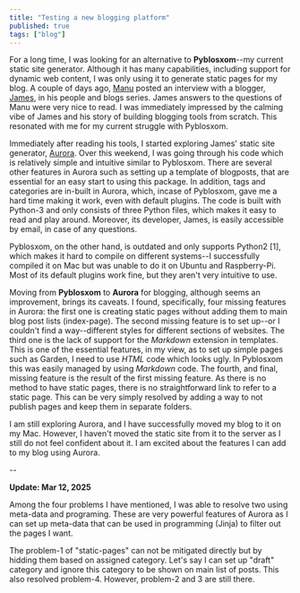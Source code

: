 ```yaml
---
title: "Testing a new blogging platform"
published: true
tags: ["blog"]
---  
```


For a long time, I was looking for an alternative to **Pyblosxom**--my current static site generator. Although it has many capabilities, including support for dynamic web content, I was only using it to generate static pages for my blog. A couple of days ago, [Manu](https://manuelmoreale.com) posted an interview with a blogger, [James](https://jamesg.blog), in his people and blogs series. James answers to the questions of Manu were very nice to read. I was immediately impressed by the calming vibe of James and his story of building blogging tools from scratch. This resonated with me for my current struggle with Pyblosxom.  

Immediately after reading his tools, I started exploring James' static site generator, [Aurora](https://github.com/capjamesg/aurora). Over this weekend, I was going through his code which is relatively simple and intuitive similar to Pyblosxom. There are several other features in Aurora such as setting up a template of blogposts, that are essential for an easy start to using this package. In addition, tags and categories are in-built in Aurora, which, incase of Pyblosxom, gave me a hard time making it work, even with default plugins. The code is built with Python-3 and only consists of three Python files, which makes it easy to read and play around. Moreover, its developer, James, is easily accessible by email, in case of any questions. 
 
Pyblosxom, on the other hand, is outdated and only supports Python2 [1], which makes it hard to compile on different systems--I successfully compiled it on Mac but was unable to do it on Ubuntu and Raspberry-Pi.  Most of its default plugins work fine, but they aren't very intuitive to use.  

Moving from **Pyblosxom** to **Aurora** for blogging, although seems an improvement, brings its caveats. I found, specifically, four missing features in Aurora: the first one is creating static pages without adding them to main blog post lists (index-page). The second missing feature is to set up--or I couldn't find a way--different styles for different sections of websites. The third one is the lack of support for the *Markdown* extension in templates. This is one of the essential features, in my view, as to set up simple pages such as Garden, I need to use *HTML* code which looks ugly. In Pyblosxom this was easily managed by using *Markdown* code. The fourth, and final, missing feature is the result of the first missing feature. As there is no method to have static pages, there is no straightforward link to refer to a static page. This can be very simply resolved by adding a way to not publish pages and keep them in separate folders.  

I am still exploring Aurora, and I have successfully moved my blog to it on my Mac. However, I haven't moved the static site from it to the server as I still do not feel confident about it. I am excited about the features I can add to my blog using Aurora.

--
 
**Update: Mar 12, 2025**  

Among the four problems I have mentioned, I was able to resolve two using meta-data and programing. These are very powerful features of Aurora as I can set up meta-data that can be used in programming (Jinja) to filter out the pages I want.  

The problem-1 of "static-pages" can not be mitigated directly but by hidding them based on assigned category. Let's say I can set up "draft" category and ignore this category to be shown on main list of posts. This also resolved problem-4. However, problem-2 and 3 are still there.